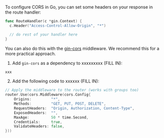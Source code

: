 To configure CORS in Go, you can set some headers on your response in the route handler:

```go
func RouteHandler(c *gin.Context) {
  c.Header("Access-Control-Allow-Origin", "*")

  // do rest of your handler here
}
```

You can also do this with the [gin-cors](https://github.com/itsjamie/gin-cors) middleware. We recommend this for a more practical approach.

1. Add `gin-cors` as a dependency to xxxxxxxxx (FILL IN):

```go
xxx
```

2. Add the following code to xxxxxx (FILL IN):

```go
// Apply the middleware to the router (works with groups too)
router.Use(cors.Middleware(cors.Config{
    Origins:         "*",
    Methods:         "GET, PUT, POST, DELETE",
    RequestHeaders:  "Origin, Authorization, Content-Type",
    ExposedHeaders:  "",
    MaxAge:          50 * time.Second,
    Credentials:     true,
    ValidateHeaders: false,
}))
```
